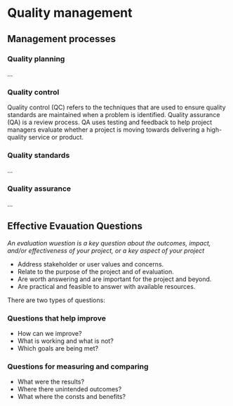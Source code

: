 # Quality management

## Management processes
### Quality planning
...

### Quality control
Quality control (QC) refers to the techniques that are used to ensure quality standards are maintained when a problem is identified. Quality assurance (QA) is a review process. QA uses testing and feedback to help project managers evaluate whether a project is moving towards delivering a high-quality service or product.

### Quality standards
...

### Quality assurance
...

## Effective Evauation Questions
*An evaluation wuestion is a key question about the outcomes, impact, and/or effectiveness of your project, or a key aspect of your project*

* Address stakeholder or user values and concerns.
* Relate to the purpose of the project and of evaluation.
* Are worth answering and are important for the project and beyond.
* Are practical and feasible to answer with available resources.

There are two types of questions:

### Questions that help improve
* How can we improve?
* What is working and what is not?
* Which goals are being met?

### Questions for measuring and comparing
* What were the results?
* Where there unintended outcomes?
* What where the consts and benefits?

